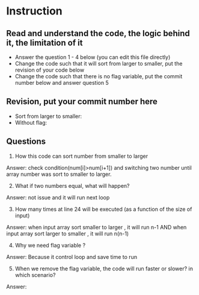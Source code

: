 ﻿# Instruction

## Read and understand the code, the logic behind it, the limitation of it
* Answer the question 1 - 4 below (you can edit this file directly)
* Change the code such that it will sort from larger to smaller, put the revision of your code below
* Change the code such that there is no flag variable, put the commit number below and answer question 5 


## Revision, put your commit number here
* Sort from larger to smaller: 
* Without flag:

## Questions
1. How this code can sort number from smaller to larger
 
Answer: check condition(num[i]>num[i+1]) and switching two number until array number was sort to   smaller to larger.

2. What if two numbers equal, what will happen? 

Answer: not issue and it will run next loop

3. How many times at line 24 will be executed (as a function of the size of input) 

Answer: when input array sort smaller to larger , it will run n-1 AND when input array sort larger to  smaller , it will run n(n-1)

4. Why we need flag variable ? 

Answer: Because it control loop and save time to run 

5. When we remove the flag variable, the code will run faster or slower? in which scenario? 

Answer: